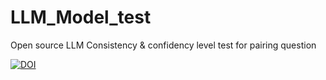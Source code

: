 # LLM_Model_test
Open source LLM Consistency &amp; confidency level test for pairing question


[![DOI](https://zenodo.org/badge/DOI/10.5281/zenodo.15569696.svg)](https://doi.org/10.5281/zenodo.15569696) 
